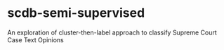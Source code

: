 # scdb-semi-supervised
An exploration of cluster-then-label approach to classify Supreme Court Case Text Opinions
